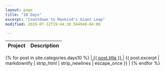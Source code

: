 ```yaml
---
layout: page
title: "10 Days"
excerpt: "Countdown to Mankind's Giant Leap"
modified: 2019-07-12T19:44:38.564948-04:00

---
```



| Project | Description |
|---|---|
{% for post in site.categories.days10 %}
|<a href="{{ site.url }}{{ post.url }}"> {{ post.title }} </a> | {{ post.excerpt  | markdownify | strip_html | strip_newlines | escape_once }} |
{% endfor %}
